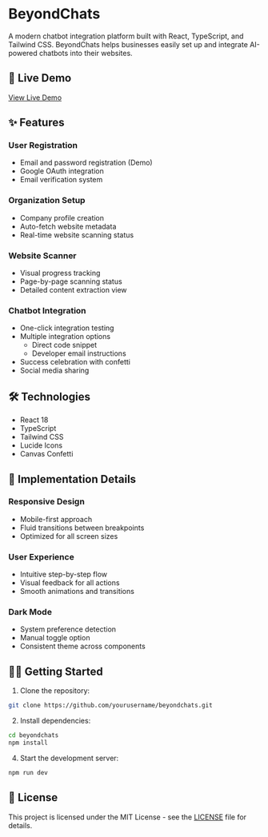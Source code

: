 # BeyondChats

A modern chatbot integration platform built with React, TypeScript, and Tailwind CSS. BeyondChats helps businesses easily set up and integrate AI-powered chatbots into their websites.

## 🚀 Live Demo
[View Live Demo](https://beyondchats-demo.vercel.app)

## ✨ Features

### User Registration
- Email and password registration (Demo)
- Google OAuth integration 
- Email verification system

### Organization Setup
- Company profile creation
- Auto-fetch website metadata
- Real-time website scanning status

### Website Scanner
- Visual progress tracking
- Page-by-page scanning status
- Detailed content extraction view

### Chatbot Integration
- One-click integration testing
- Multiple integration options
  - Direct code snippet
  - Developer email instructions
- Success celebration with confetti
- Social media sharing

## 🛠️ Technologies

- React 18
- TypeScript
- Tailwind CSS
- Lucide Icons
- Canvas Confetti

## 🎯 Implementation Details

### Responsive Design
- Mobile-first approach
- Fluid transitions between breakpoints
- Optimized for all screen sizes

### User Experience
- Intuitive step-by-step flow
- Visual feedback for all actions
- Smooth animations and transitions

### Dark Mode
- System preference detection
- Manual toggle option
- Consistent theme across components

## 🏃‍♂️ Getting Started

1. Clone the repository:
```bash
git clone https://github.com/yourusername/beyondchats.git
```

2. Install dependencies:
```bash
cd beyondchats
npm install
```

4. Start the development server:
```bash
npm run dev
```


## 📝 License

This project is licensed under the MIT License - see the [LICENSE](LICENSE) file for details.

